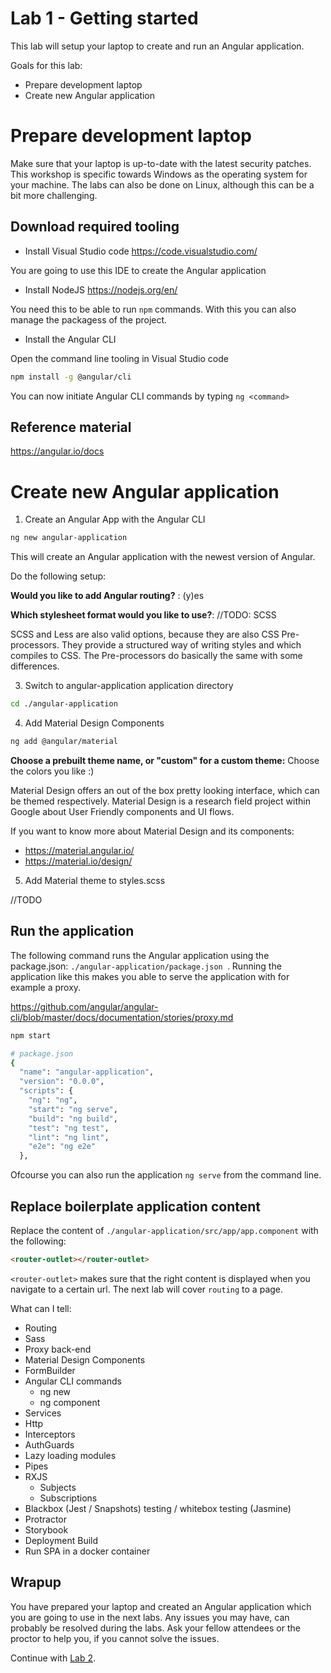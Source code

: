 # Lab 1 - Getting started

This lab will setup your laptop to create and run an Angular application.

Goals for this lab:

- Prepare development laptop
- Create new Angular application


# Prepare development laptop

Make sure that your laptop is up-to-date with the latest security patches. This workshop is specific towards Windows as the operating system for your machine. The labs can also be done on Linux, although this can be a bit more challenging.

## Download required tooling 

- Install Visual Studio code https://code.visualstudio.com/

You are going to use this IDE to create the Angular application

- Install NodeJS https://nodejs.org/en/

You need this to be able to run `npm` commands. With this you can also manage the packagess of the project.

- Install the Angular CLI

Open the command line tooling in Visual Studio code

```sh
npm install -g @angular/cli
```

You can now initiate Angular CLI commands by typing `ng <command>` 

## Reference material 

https://angular.io/docs

# Create new Angular application

1. Create an Angular App with the Angular CLI

``` sh
ng new angular-application
```

This will create an Angular application with the newest version of Angular.

Do the following setup:

**Would you like to add Angular routing?** : (y)es

**Which stylesheet format would you like to use?**: //TODO: SCSS

SCSS and Less are also valid options, because they are also CSS Pre-processors. They provide a structured way of writing styles and which compiles to CSS. The Pre-processors do basically the same with some differences.

3. Switch to angular-application application directory

```sh
cd ./angular-application
```

4. Add Material Design Components

```sh
ng add @angular/material
```

**Choose a prebuilt theme name, or "custom" for a custom theme:** Choose the colors you like :)

Material Design offers an out of the box pretty looking interface, which can be themed respectively. Material Design is a research field project within Google about User Friendly components and UI flows.

If you want to know more about Material Design and its components:

- https://material.angular.io/
- https://material.io/design/

5. Add Material theme to styles.scss

//TODO

## Run the application

The following command runs the Angular application using the package.json: `./angular-application/package.json `. Running the application like this makes you able to serve the application with for example a proxy.

https://github.com/angular/angular-cli/blob/master/docs/documentation/stories/proxy.md

``` sh
npm start

# package.json
{
  "name": "angular-application",
  "version": "0.0.0",
  "scripts": {
    "ng": "ng",
    "start": "ng serve",
    "build": "ng build",
    "test": "ng test",
    "lint": "ng lint",
    "e2e": "ng e2e"
  },
```

Ofcourse you can also run the application `ng serve` from the command line.


## Replace boilerplate application content

Replace the content of `./angular-application/src/app/app.component` with the following:

``` html
<router-outlet></router-outlet>
```

`<router-outlet>` makes sure that the right content is displayed when you navigate to a certain url. The next lab will cover `routing` to a page.


What can I tell:

- Routing
- Sass
- Proxy back-end
- Material Design Components
- FormBuilder
- Angular CLI commands
    - ng new
    - ng component
- Services 
- Http
- Interceptors
- AuthGuards
- Lazy loading modules
- Pipes
- RXJS
   - Subjects
   - Subscriptions
- Blackbox (Jest / Snapshots) testing / whitebox testing (Jasmine)
- Protractor
- Storybook
- Deployment Build
- Run SPA in a docker container



## Wrapup
You have prepared your laptop and created an Angular application which you are going to use in the next labs. Any issues you may have, can probably be resolved during the labs. Ask your fellow attendees or the proctor to help you, if you cannot solve the issues.

Continue with [Lab 2](Lab2-Docker101.md).